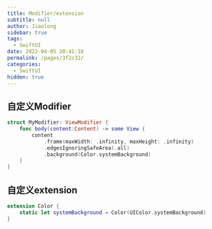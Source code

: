 ```yaml
---
title: Modifier/extension
subtitle: null
author: Jiaolong
sidebar: true
tags: 
  - SwiftUI
date: 2022-04-05 20:41:18
permalink: /pages/3f2c32/
categories: 
  - SwiftUI
hidden: true
---
```


## 自定义Modifier

```swift
struct MyModifier: ViewModifier {
    func body(content:Content) -> some View {
        content
            .frame(maxWidth: .infinity, maxHeight: .infinity)
            .edgesIgnoringSafeArea(.all)
            .background(Color.systemBackground)
    }
}
```

## 自定义extension

```swift
extension Color {
    static let systemBackground = Color(UIColor.systemBackground)
}
```

